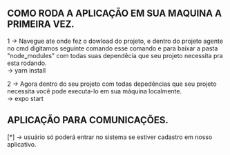 ## COMO RODA A APLICAÇÃO EM SUA MAQUINA A PRIMEIRA VEZ.

1 -> Navegue ate onde fez o dowload do projeto, e dentro do projeto agente no cmd digitamos seguinte comando
esse comando e para baixar a pasta "node_modules" com todas suas dependêcia que seu projeto necessita pra esta rodando.</br>
-> yarn install</br>

2 -> Agora dentro do seu projeto com todas depedências que seu projeto necessita você pode executa-lo em
sua máquina localmente.</br>
-> expo start</br>

## APLICAÇÃO PARA COMUNICAÇÕES.</br>

[*] -> usuário só poderá entrar no sistema se estiver cadastro em nosso aplicativo.</br>
